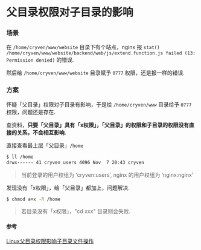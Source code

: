 父目录权限对子目录的影响
=========================


### 场景

在 `/home/cryven/www/website` 目录下有个站点，nginx 报 `stat() /home/cryven/www/website/backend/web/js/extend.function.js failed (13: Permission denied)` 的错误.  

然后给 `/home/cryven/www/website` 目录赋予 `0777` 权限，还是报一样的错误.


### 方案

怀疑「父目录」权限对子目录有影响，于是给 `/home/cryven/www` 目录给予 `0777` 权限，问题还是存在.

查资料，**只要「父目录」具有「x权限」，「父目录」的权限和子目录的权限没有直接的关系，不会相互影响.**

直接查看最上层「父目录」`/home`
```bash
$ ll /home
drwx------ 41 cryven users 4096 Nov  7 20:43 cryven
```
> 当前登录的用户权组为 ‘cryven:users’, nginx 的用户权组为 ‘nginx:nginx’

发现没有「x权限」，给「父目录」都加上，问题解决.
```bash
$ chmod a+x -R /home
```

> 若目录没有「x权限」，"cd xxx" 目录则会失败.

#### 参考
[Linux父目录权限影响子目录文件操作](http://www.embeddedlinux.org.cn/emb-linux/entry-level/201701/11-6119.html)
